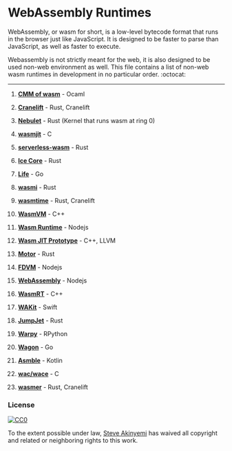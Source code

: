# WebAssembly Runtimes 
WebAssembly, or wasm for short, is a low-level bytecode format that runs in the browser just like JavaScript.
It is designed to be faster to parse than JavaScript, as well as faster to execute. 

Webassembly is not strictly meant for the web, it is also designed to be used non-web environment as well. 
This file contains a list of non-web wasm runtimes in development in no particular order. :octocat:

------------------------------------------------------------------------------------------------------

1. **[CMM of wasm](https://github.com/SimonJF/cmm_of_wasm)** - Ocaml

2. **[Cranelift](https://github.com/CraneStation/cranelift)** - Rust, Cranelift

3. **[Nebulet](https://github.com/nebulet/nebulet)** - Rust (Kernel that runs wasm at ring 0)

4. **[wasmjit](https://github.com/rianhunter/wasmjit)** - C

5. **[serverless-wasm](https://github.com/Geal/serverless-wasm)** - Rust

6. **[Ice Core](https://github.com/losfair/IceCore)** - Rust
 
7. **[Life](https://github.com/perlin-network/life)** - Go

8. **[wasmi](https://github.com/paritytech/wasmi)** - Rust

9. **[wasmtime](https://github.com/CraneStation/wasmtime)** - Rust, Cranelift

10. **[WasmVM](https://github.com/LuisHsu/WasmVM)** - C++

11. **[Wasm Runtime](https://github.com/kgtkr/wasm-runtime)** - Nodejs

12. **[Wasm JIT Prototype](https://github.com/WebAssembly/wasm-jit-prototype)** - C++, LLVM

13. **[Motor](https://github.com/penberg/motor)** - Rust

14. **[FDVM](https://github.com/funcdef/fdvm)** - Nodejs

15. **[WebAssembly](https://github.com/dcodeIO/webassembly)** - Nodejs

16. **[WasmRT](https://github.com/rhitchcock/wasmrt)** - C++

17. **[WAKit](https://github.com/akkyie/WAKit)** - Swift

18. **[JumpJet](https://github.com/jawm/jumpjet)** - Rust

19. **[Warpy](https://github.com/kanaka/warpy)** - RPython

20. **[Wagon](https://github.com/go-interpreter/wagon)** - Go

21. **[Asmble](https://github.com/cretz/asmble)** - Kotlin

22. **[wac/wace](https://github.com/kanaka/wac)** - C

22. **[wasmer](https://github.com/WAFoundation/wasmer)** - Rust, Cranelift

### License

[![CC0](http://mirrors.creativecommons.org/presskit/buttons/88x31/svg/cc-zero.svg)](https://creativecommons.org/publicdomain/zero/1.0/)

To the extent possible under law, [Steve Akinyemi](https://github.com/appcypher) has waived all copyright and related or neighboring rights to this work.

